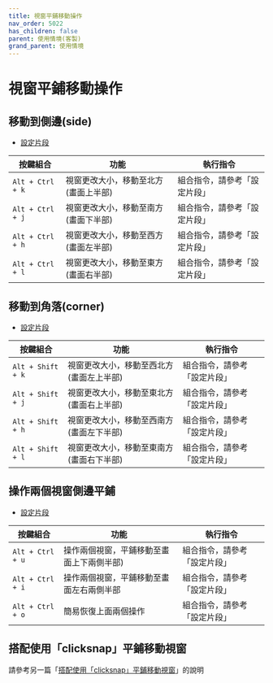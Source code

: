```yaml
---
title: 視窗平鋪移動操作
nav_order: 5022
has_children: false
parent: 使用情境(客製)
grand_parent: 使用情境
---
```



# 視窗平鋪移動操作


## 移動到側邊(side)

* [設定片段](https://github.com/samwhelp/note-about-openbox/blob/gh-pages/_demo/config/openbox-config/main/config/openbox/share/gen/openbox-gen-rc/Section/Keybind/WindowTilingMoveSide.php)

| 按鍵組合          | 功能           | 執行指令              |
| ----------------- | -------------- | ---------------------------- |
| `Alt + Ctrl + k` | 視窗更改大小，移動至北方(畫面上半部) | 組合指令，請參考「設定片段」 |
| `Alt + Ctrl + j` | 視窗更改大小，移動至南方(畫面下半部)  | 組合指令，請參考「設定片段」 |
| `Alt + Ctrl + h` | 視窗更改大小，移動至西方(畫面左半部) | 組合指令，請參考「設定片段」  |
| `Alt + Ctrl + l` | 視窗更改大小，移動至東方(畫面右半部) | 組合指令，請參考「設定片段」 |


## 移動到角落(corner)

* [設定片段](https://github.com/samwhelp/note-about-openbox/blob/gh-pages/_demo/config/openbox-config/main/config/openbox/share/gen/openbox-gen-rc/Section/Keybind/WindowTilingMoveCorner.php)


| 按鍵組合          | 功能           | 執行指令              |
| ----------------- | -------------- | ---------------------------- |
| `Alt + Shift + k` | 視窗更改大小，移動至西北方(畫面左上半部) | 組合指令，請參考「設定片段」    |
| `Alt + Shift + j` | 視窗更改大小，移動至東北方(畫面右上半部) | 組合指令，請參考「設定片段」 |
| `Alt + Shift + h` | 視窗更改大小，移動至西南方(畫面左下半部) | 組合指令，請參考「設定片段」 |
| `Alt + Shift + l` | 視窗更改大小，移動至東南方(畫面右下半部) | 組合指令，請參考「設定片段」 |


## 操作兩個視窗側邊平鋪

* [設定片段](https://github.com/samwhelp/note-about-openbox/blob/gh-pages/_demo/config/openbox-config/main/config/openbox/share/gen/openbox-gen-rc/Section/Keybind/WindowTiling.php)


| 按鍵組合          | 功能           | 執行指令              |
| ----------------- | -------------- | ---------------------------- |
| `Alt + Ctrl + u` | 操作兩個視窗，平鋪移動至畫面上下兩側半部) | 組合指令，請參考「設定片段」    |
| `Alt + Ctrl + i` | 操作兩個視窗，平鋪移動至畫面左右兩側半部 | 組合指令，請參考「設定片段」    |
| `Alt + Ctrl + o` | 簡易恢復上面兩個操作 | 組合指令，請參考「設定片段」    |


## 搭配使用「clicksnap」平鋪移動視窗

請參考另一篇「[搭配使用「clicksnap」平鋪移動視窗](https://samwhelp.github.io/note-about-openbox/read/howto/window-tiling-move-by-clicksnap.html)」的說明
